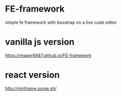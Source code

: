 # FE-framework
simple fe framework with boostrap on a live code editor 
# vanilla js version
https://reaper6947.github.io/FE-framework
# react version
http://minframe.surge.sh/


